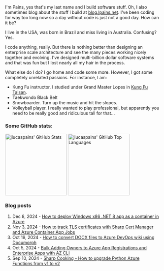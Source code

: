I'm Pains, yes that's my last name and I build software stuff. Oh, I also sometimes blog about the stuff I build at [blog.lpains.net](https://blog.lpains.net). I've been coding for way too long now so a day without code is just not a good day. How can it be?

I live in the USA, was born in Brazil and miss living in Australia. Confusing? Yes.

I code anything, really. But there is nothing better than designing an enterprise scale architecture and see the many pieces working nicely together and evolving. I've designed multi-billion dollar software systems and that was fun but I lost nearly all my hair in the process.

What else do I do? I go home and code some more. However, I got some completely unrelated passions. For instance, I am:

  * Kung Fu instructor. I studied under Grand Master Lopes in [Kung Fu Taisan](http://kungfutaisan.com.br/).
  * Taekwondo Black Belt
  * Snowboarder. Turn up the music and hit the slopes. 
  * Volleyball player. I really wanted to play professional, but apparently you need to be really good and ridiculous tall for that...

### Some GitHub stats:
<div>
 <img height="200" align="center" src="https://github-readme-stats.vercel.app/api?username=jlucaspains&show_icons=true&theme=dark&count_private=true&rank_icon=github" alt="jlucaspains' GitHub Stats" />
 <img height="200" align="center" src="https://github-readme-stats.vercel.app/api/top-langs/?username=jlucaspains&theme=dark&layout=compact" 
   alt="jlucaspains' GitHub Top Languages" />
</div>

### Blog posts
<!-- BLOG-POST-LIST:START -->
1. Dec 8, 2024 - [How to deploy Windows x86 .NET 8 app as a container in Azure](https://blog.lpains.net/posts/2024-12-08-net8-win-x86-in-container/)
1. Nov 3, 2024 - [How to track TLS certificates with Sharp Cert Manager and Azure Container App Jobs](https://blog.lpains.net/posts/2024-11-03-tracking-tls-certificates-with-sharp-cert-manager/)
1. Oct 19, 2024 - [How to convert DOCX files to Azure DevOps wiki using Documorph](https://blog.lpains.net/posts/2024-10-19-converting-docx-to-markdown/)
1. Oct 5, 2024 - [Bulk Adding Owners to Azure App Registrations and Enterprise Apps with AZ CLI](https://blog.lpains.net/posts/2024-10-05-adding-owners-azure-apps/)
1. Sep 10, 2024 - [Sharp Cooking - How to upgrade Python Azure Functions from v1 to v2](https://blog.lpains.net/posts/2024-09-10-upgrading-az-func-to-v2/)<!-- BLOG-POST-LIST:END -->
